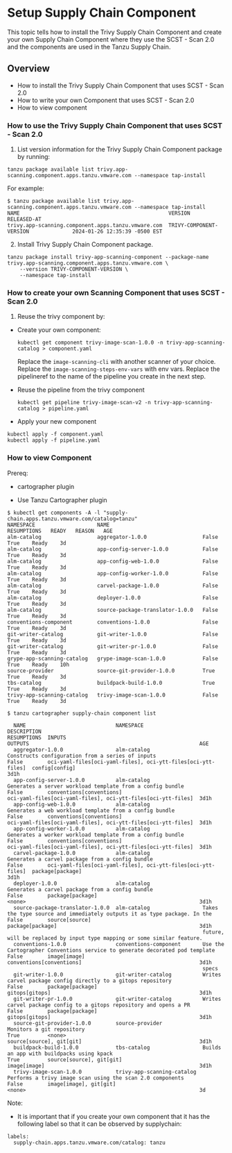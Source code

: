 # Setup Supply Chain Component

This topic tells how to install the Trivy Supply Chain Component and create your own Supply Chain Component where they use the SCST - Scan 2.0 and the components are used in the Tanzu Supply Chain.

## Overview

* How to install the Trivy Supply Chain Component that uses SCST - Scan 2.0
* How to write your own Component that uses SCST - Scan 2.0
* How to view component

### How to use the Trivy Supply Chain Component that uses SCST - Scan 2.0

1. List version information for the Trivy Supply Chain Component package by running:
```
tanzu package available list trivy.app-scanning.component.apps.tanzu.vmware.com --namespace tap-install
```

For example:
```
$ tanzu package available list trivy.app-scanning.component.apps.tanzu.vmware.com --namespace tap-install
NAME                                                VERSION                              RELEASED-AT
trivy.app-scanning.component.apps.tanzu.vmware.com  TRIVY-COMPONENT-VERSION              2024-01-26 12:35:39 -0500 EST
```

2. Install Trivy Supply Chain Component package.
```
tanzu package install trivy-app-scanning-component --package-name trivy.app-scanning.component.apps.tanzu.vmware.com \
    --version TRIVY-COMPONENT-VERSION \
    --namespace tap-install
```


### How to create your own Scanning Component that uses SCST - Scan 2.0

1. Reuse the trivy component by:

  * Create your own component:
    ```
    kubectl get component trivy-image-scan-1.0.0 -n trivy-app-scanning-catalog > component.yaml
    ```
    Replace the `image-scanning-cli` with another scanner of your choice.
    Replace the `image-scanning-steps-env-vars` with env vars.
    Replace the pipelineref to the name of the pipeline you create in the next step.

  * Reuse the pipeline from the trivy component
    ```
    kubectl get pipeline trivy-image-scan-v2 -n trivy-app-scanning-catalog > pipeline.yaml
    ```

  * Apply your new component
  ```
  kubectl apply -f component.yaml
  kubectl apply -f pipeline.yaml
  ```


### How to view Component

Prereq:
* cartographer plugin

* Use Tanzu Cartographer plugin
```
$ kubectl get components -A -l "supply-chain.apps.tanzu.vmware.com/catalog=tanzu"
NAMESPACE                    NAME                              RESUMPTIONS   READY   REASON   AGE
alm-catalog                  aggregator-1.0.0                  False         True    Ready    3d
alm-catalog                  app-config-server-1.0.0           False         True    Ready    3d
alm-catalog                  app-config-web-1.0.0              False         True    Ready    3d
alm-catalog                  app-config-worker-1.0.0           False         True    Ready    3d
alm-catalog                  carvel-package-1.0.0              False         True    Ready    3d
alm-catalog                  deployer-1.0.0                    False         True    Ready    3d
alm-catalog                  source-package-translator-1.0.0   False         True    Ready    3d
conventions-component        conventions-1.0.0                 False         True    Ready    3d
git-writer-catalog           git-writer-1.0.0                  False         True    Ready    3d
git-writer-catalog           git-writer-pr-1.0.0               False         True    Ready    3d
grype-app-scanning-catalog   grype-image-scan-1.0.0            False         True    Ready    10h
source-provider              source-git-provider-1.0.0         True          True    Ready    3d
tbs-catalog                  buildpack-build-1.0.0             True          True    Ready    3d
trivy-app-scanning-catalog   trivy-image-scan-1.0.0            False         True    Ready    3d

$ tanzu cartographer supply-chain component list

  NAME                             NAMESPACE                   DESCRIPTION                                                                       RESUMPTIONS  INPUTS                                                        OUTPUTS                                                       AGE
  aggregator-1.0.0                 alm-catalog                 Constructs configuration from a series of inputs                                  False        oci-yaml-files[oci-yaml-files], oci-ytt-files[oci-ytt-files]  config[config]                                                3d1h
  app-config-server-1.0.0          alm-catalog                 Generates a server workload template from a config bundle                         False        conventions[conventions]                                      oci-yaml-files[oci-yaml-files], oci-ytt-files[oci-ytt-files]  3d1h
  app-config-web-1.0.0             alm-catalog                 Generates a web workload template from a config bundle                            False        conventions[conventions]                                      oci-yaml-files[oci-yaml-files], oci-ytt-files[oci-ytt-files]  3d1h
  app-config-worker-1.0.0          alm-catalog                 Generates a worker workload template from a config bundle                         False        conventions[conventions]                                      oci-yaml-files[oci-yaml-files], oci-ytt-files[oci-ytt-files]  3d1h
  carvel-package-1.0.0             alm-catalog                 Generates a carvel package from a config bundle                                   False        oci-yaml-files[oci-yaml-files], oci-ytt-files[oci-ytt-files]  package[package]                                              3d1h
  deployer-1.0.0                   alm-catalog                 Generates a carvel package from a config bundle                                   False        package[package]                                              <none>                                                        3d1h
  source-package-translator-1.0.0  alm-catalog                 Takes the type source and immediately outputs it as type package. In the          False        source[source]                                                package[package]                                              3d1h
                                                               future, will be replaced by input type mapping or some similar feature.
  conventions-1.0.0                conventions-component       Use the Cartographer Conventions service to generate decorated pod template       False        image[image]                                                  conventions[conventions]                                      3d1h
                                                               specs
  git-writer-1.0.0                 git-writer-catalog          Writes carvel package config directly to a gitops repository                      False        package[package]                                              gitops[gitops]                                                3d1h
  git-writer-pr-1.0.0              git-writer-catalog          Writes carvel package config to a gitops repository and opens a PR                False        package[package]                                              gitops[gitops]                                                3d1h
  source-git-provider-1.0.0        source-provider             Monitors a git repository                                                         True         <none>                                                        source[source], git[git]                                      3d1h
  buildpack-build-1.0.0            tbs-catalog                 Builds an app with buildpacks using kpack                                         True         source[source], git[git]                                      image[image]                                                  3d1h
  trivy-image-scan-1.0.0           trivy-app-scanning-catalog  Performs a trivy image scan using the scan 2.0 components                         False        image[image], git[git]                                        <none>                                                        3d
```

Note:
* It is important that if you create your own component that it has the following label so that it can be observed by supplychain:
```
labels:
  supply-chain.apps.tanzu.vmware.com/catalog: tanzu
```